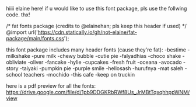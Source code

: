 hiiii elaine here!
if u would like to use this font package, pls use the follwing code. thx!

/* fat fonts package (credits to @elainehan; pls keep this header if used) */
@import url('https://cdn.statically.io/gh/not-elaine/fat-package/main/fonts.css');

this font package includes many header fonts (cause they're fat):
-bestime        -milkshake        -pure milk
-chewy bubble   -cutie pie        -falyadhias
-choco shake    -obliviate        -oliver
-fancake        -hylie            -cupcakes
-fresh fruit    -oceana           -avocado
-story          -taiyaki          -pumpkin pie
-purple smile   -hellosash        -hurufnya
-mat saleh      -school teachers  -mochido
-this cafe      -keep on truckin

here is a pdf preview for all the fonts:
https://drive.google.com/file/d/1pb9DDGKRbRWf8Us_JrMBtTqxqhhppWNM/view
